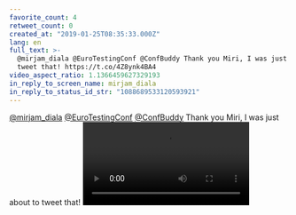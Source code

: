 ```yaml
---
favorite_count: 4
retweet_count: 0
created_at: "2019-01-25T08:35:33.000Z"
lang: en
full_text: >-
  @mirjam_diala @EuroTestingConf @ConfBuddy Thank you Miri, I was just about to
  tweet that! https://t.co/4Z8ynk4BA4
video_aspect_ratio: 1.1366459627329193
in_reply_to_screen_name: mirjam_diala
in_reply_to_status_id_str: "1088689533120593921"
---
```


[@mirjam_diala](https://twitter.com/mirjam_diala)
[@EuroTestingConf](https://twitter.com/EuroTestingConf)
[@ConfBuddy](https://twitter.com/ConfBuddy) Thank you Miri, I was just about to
tweet that!
![Embedded Video](https://twitter-media-coderbyheart.s3.eu-north-1.amazonaws.com/1088716995925893120-DxvmTgWXgAAXJce.mp4)
